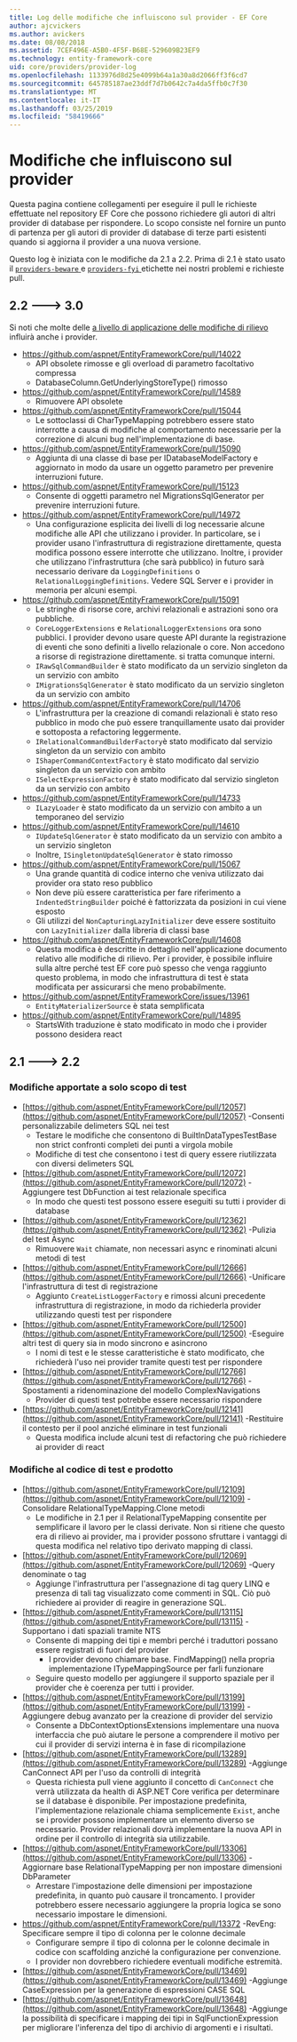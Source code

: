 ```yaml
---
title: Log delle modifiche che influiscono sul provider - EF Core
author: ajcvickers
ms.author: avickers
ms.date: 08/08/2018
ms.assetid: 7CEF496E-A5B0-4F5F-B68E-529609B23EF9
ms.technology: entity-framework-core
uid: core/providers/provider-log
ms.openlocfilehash: 1133976d8d25e4099b64a1a30a8d2066ff3f6cd7
ms.sourcegitcommit: 645785187ae23ddf7d7b0642c7a4da5ffb0c7f30
ms.translationtype: MT
ms.contentlocale: it-IT
ms.lasthandoff: 03/25/2019
ms.locfileid: "58419666"
---
```

# <a name="provider-impacting-changes"></a>Modifiche che influiscono sul provider

Questa pagina contiene collegamenti per eseguire il pull le richieste effettuate nel repository EF Core che possono richiedere gli autori di altri provider di database per rispondere. Lo scopo consiste nel fornire un punto di partenza per gli autori di provider di database di terze parti esistenti quando si aggiorna il provider a una nuova versione.

Questo log è iniziata con le modifiche da 2.1 a 2.2. Prima di 2.1 è stato usato il [ `providers-beware` ](https://github.com/aspnet/EntityFrameworkCore/labels/providers-beware) e [ `providers-fyi` ](https://github.com/aspnet/EntityFrameworkCore/labels/providers-fyi) etichette nei nostri problemi e richieste pull.

## <a name="22-----30"></a>2.2 ---> 3.0

Si noti che molte delle [a livello di applicazione delle modifiche di rilievo](../what-is-new/ef-core-3.0/breaking-changes.md) influirà anche i provider.

* https://github.com/aspnet/EntityFrameworkCore/pull/14022
  * API obsolete rimosse e gli overload di parametro facoltativo compressa
  * DatabaseColumn.GetUnderlyingStoreType() rimosso
* https://github.com/aspnet/EntityFrameworkCore/pull/14589
  * Rimuovere API obsolete
* https://github.com/aspnet/EntityFrameworkCore/pull/15044
  * Le sottoclassi di CharTypeMapping potrebbero essere stato interrotte a causa di modifiche al comportamento necessarie per la correzione di alcuni bug nell'implementazione di base.
* https://github.com/aspnet/EntityFrameworkCore/pull/15090
  * Aggiunta di una classe di base per IDatabaseModelFactory e aggiornato in modo da usare un oggetto parametro per prevenire interruzioni future.
* https://github.com/aspnet/EntityFrameworkCore/pull/15123
  * Consente di oggetti parametro nel MigrationsSqlGenerator per prevenire interruzioni future.
* https://github.com/aspnet/EntityFrameworkCore/pull/14972
  * Una configurazione esplicita dei livelli di log necessarie alcune modifiche alle API che utilizzano i provider. In particolare, se i provider usano l'infrastruttura di registrazione direttamente, questa modifica possono essere interrotte che utilizzano. Inoltre, i provider che utilizzano l'infrastruttura (che sarà pubblico) in futuro sarà necessario derivare da `LoggingDefinitions` o `RelationalLoggingDefinitions`. Vedere SQL Server e i provider in memoria per alcuni esempi.
* https://github.com/aspnet/EntityFrameworkCore/pull/15091
  * Le stringhe di risorse core, archivi relazionali e astrazioni sono ora pubbliche.
  * `CoreLoggerExtensions` e `RelationalLoggerExtensions` ora sono pubblici. I provider devono usare queste API durante la registrazione di eventi che sono definiti a livello relazionale o core. Non accedono a risorse di registrazione direttamente. si tratta comunque interni.
  * `IRawSqlCommandBuilder` è stato modificato da un servizio singleton da un servizio con ambito
  * `IMigrationsSqlGenerator` è stato modificato da un servizio singleton da un servizio con ambito
* https://github.com/aspnet/EntityFrameworkCore/pull/14706
  * L'infrastruttura per la creazione di comandi relazionali è stato reso pubblico in modo che può essere tranquillamente usato dai provider e sottoposta a refactoring leggermente.
  * `IRelationalCommandBuilderFactory`è stato modificato dal servizio singleton da un servizio con ambito
  * `IShaperCommandContextFactory` è stato modificato dal servizio singleton da un servizio con ambito
  * `ISelectExpressionFactory` è stato modificato dal servizio singleton da un servizio con ambito
* https://github.com/aspnet/EntityFrameworkCore/pull/14733
  * `ILazyLoader` è stato modificato da un servizio con ambito a un temporaneo del servizio
* https://github.com/aspnet/EntityFrameworkCore/pull/14610
  * `IUpdateSqlGenerator` è stato modificato da un servizio con ambito a un servizio singleton
  * Inoltre, `ISingletonUpdateSqlGenerator` è stato rimosso
* https://github.com/aspnet/EntityFrameworkCore/pull/15067
  * Una grande quantità di codice interno che veniva utilizzato dai provider ora stato reso pubblico
  * Non deve più essere caratteristica per fare riferimento a `IndentedStringBuilder` poiché è fattorizzata da posizioni in cui viene esposto
  * Gli utilizzi del `NonCapturingLazyInitializer` deve essere sostituito con `LazyInitializer` dalla libreria di classi base
* https://github.com/aspnet/EntityFrameworkCore/pull/14608
  * Questa modifica è descritte in dettaglio nell'applicazione documento relativo alle modifiche di rilievo. Per i provider, è possibile influire sulla altre perché test EF core può spesso che venga raggiunto questo problema, in modo che infrastruttura di test è stata modificata per assicurarsi che meno probabilmente.
* https://github.com/aspnet/EntityFrameworkCore/issues/13961
  * `EntityMaterializerSource` è stata semplificata
* https://github.com/aspnet/EntityFrameworkCore/pull/14895
  * StartsWith traduzione è stato modificato in modo che i provider possono desidera react

## <a name="21-----22"></a>2.1 ---> 2.2

### <a name="test-only-changes"></a>Modifiche apportate a solo scopo di test

* [https://github.com/aspnet/EntityFrameworkCore/pull/12057](https://github.com/aspnet/EntityFrameworkCore/pull/12057) -Consenti personalizzabile delimeters SQL nei test
  * Testare le modifiche che consentono di BuiltInDataTypesTestBase non strict confronti completi dei punti a virgola mobile
  * Modifiche di test che consentono i test di query essere riutilizzata con diversi delimeters SQL
* [https://github.com/aspnet/EntityFrameworkCore/pull/12072](https://github.com/aspnet/EntityFrameworkCore/pull/12072) -Aggiungere test DbFunction ai test relazionale specifica
  * In modo che questi test possono essere eseguiti su tutti i provider di database
* [https://github.com/aspnet/EntityFrameworkCore/pull/12362](https://github.com/aspnet/EntityFrameworkCore/pull/12362) -Pulizia del test Async
  * Rimuovere `Wait` chiamate, non necessari async e rinominati alcuni metodi di test
* [https://github.com/aspnet/EntityFrameworkCore/pull/12666](https://github.com/aspnet/EntityFrameworkCore/pull/12666) -Unificare l'infrastruttura di test di registrazione
  * Aggiunto `CreateListLoggerFactory` e rimossi alcuni precedente infrastruttura di registrazione, in modo da richiederla provider utilizzando questi test per rispondere
* [https://github.com/aspnet/EntityFrameworkCore/pull/12500](https://github.com/aspnet/EntityFrameworkCore/pull/12500) -Eseguire altri test di query sia in modo sincrono e asincrono
  * I nomi di test e le stesse caratteristiche è stato modificato, che richiederà l'uso nei provider tramite questi test per rispondere
* [https://github.com/aspnet/EntityFrameworkCore/pull/12766](https://github.com/aspnet/EntityFrameworkCore/pull/12766) -Spostamenti a ridenominazione del modello ComplexNavigations
  * Provider di questi test potrebbe essere necessario rispondere
* [https://github.com/aspnet/EntityFrameworkCore/pull/12141](https://github.com/aspnet/EntityFrameworkCore/pull/12141) -Restituire il contesto per il pool anziché eliminare in test funzionali
  * Questa modifica include alcuni test di refactoring che può richiedere ai provider di react


### <a name="test-and-product-code-changes"></a>Modifiche al codice di test e prodotto

* [https://github.com/aspnet/EntityFrameworkCore/pull/12109](https://github.com/aspnet/EntityFrameworkCore/pull/12109) -Consolidare RelationalTypeMapping.Clone metodi
  * Le modifiche in 2.1 per il RelationalTypeMapping consentite per semplificare il lavoro per le classi derivate. Non si ritiene che questo era di rilievo ai provider, ma i provider possono sfruttare i vantaggi di questa modifica nel relativo tipo derivato mapping di classi.
* [https://github.com/aspnet/EntityFrameworkCore/pull/12069](https://github.com/aspnet/EntityFrameworkCore/pull/12069) -Query denominate o tag
  * Aggiunge l'infrastruttura per l'assegnazione di tag query LINQ e presenza di tali tag visualizzato come commenti in SQL. Ciò può richiedere ai provider di reagire in generazione SQL.
* [https://github.com/aspnet/EntityFrameworkCore/pull/13115](https://github.com/aspnet/EntityFrameworkCore/pull/13115) -Supportano i dati spaziali tramite NTS
  * Consente di mapping dei tipi e membri perché i traduttori possano essere registrati di fuori del provider
    * I provider devono chiamare base. FindMapping() nella propria implementazione ITypeMappingSource per farli funzionare
  * Seguire questo modello per aggiungere il supporto spaziale per il provider che è coerenza per tutti i provider.
* [https://github.com/aspnet/EntityFrameworkCore/pull/13199](https://github.com/aspnet/EntityFrameworkCore/pull/13199) -Aggiungere debug avanzato per la creazione di provider del servizio
  * Consente a DbContextOptionsExtensions implementare una nuova interfaccia che può aiutare le persone a comprendere il motivo per cui il provider di servizi interna è in fase di ricompilazione
* [https://github.com/aspnet/EntityFrameworkCore/pull/13289](https://github.com/aspnet/EntityFrameworkCore/pull/13289) -Aggiunge CanConnect API per l'uso da controlli di integrità
  * Questa richiesta pull viene aggiunto il concetto di `CanConnect` che verrà utilizzata da health di ASP.NET Core verifica per determinare se il database è disponibile. Per impostazione predefinita, l'implementazione relazionale chiama semplicemente `Exist`, anche se i provider possono implementare un elemento diverso se necessario. Provider relazionali dovrà implementare la nuova API in ordine per il controllo di integrità sia utilizzabile.
* [https://github.com/aspnet/EntityFrameworkCore/pull/13306](https://github.com/aspnet/EntityFrameworkCore/pull/13306) -Aggiornare base RelationalTypeMapping per non impostare dimensioni DbParameter
  * Arrestare l'impostazione delle dimensioni per impostazione predefinita, in quanto può causare il troncamento. I provider potrebbero essere necessario aggiungere la propria logica se sono necessario impostare le dimensioni.
* https://github.com/aspnet/EntityFrameworkCore/pull/13372 -RevEng: Specificare sempre il tipo di colonna per le colonne decimale
  * Configurare sempre il tipo di colonna per le colonne decimale in codice con scaffolding anziché la configurazione per convenzione.
  * I provider non dovrebbero richiedere eventuali modifiche estremità.
* [https://github.com/aspnet/EntityFrameworkCore/pull/13469](https://github.com/aspnet/EntityFrameworkCore/pull/13469) -Aggiunge CaseExpression per la generazione di espressioni CASE SQL
* [https://github.com/aspnet/EntityFrameworkCore/pull/13648](https://github.com/aspnet/EntityFrameworkCore/pull/13648) -Aggiunge la possibilità di specificare i mapping dei tipi in SqlFunctionExpression per migliorare l'inferenza del tipo di archivio di argomenti e i risultati.
